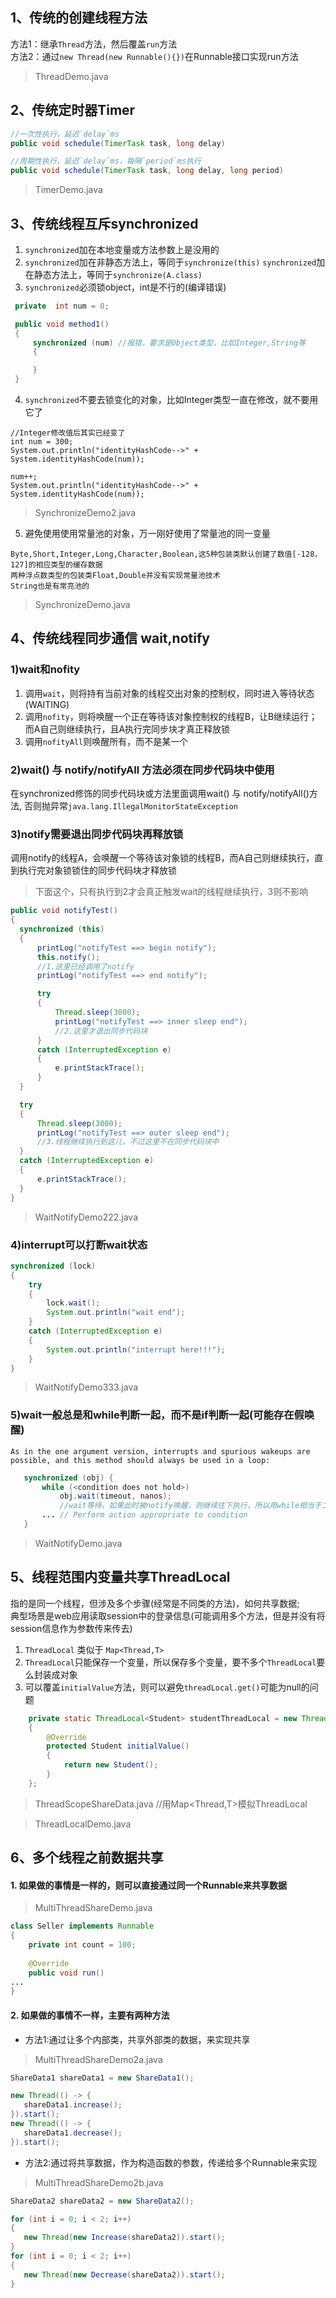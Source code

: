 
## 1、传统的创建线程方法

方法1：继承`Thread`方法，然后覆盖`run`方法  
方法2：通过`new Thread(new Runnable(){})`在Runnable接口实现run方法

> ThreadDemo.java

## 2、传统定时器Timer


```java
//一次性执行，延迟`delay`ms 
public void schedule(TimerTask task, long delay)
```

```java
//周期性执行，延迟`delay`ms，每隔`period`ms执行 
public void schedule(TimerTask task, long delay, long period)
```

> TimerDemo.java

## 3、传统线程互斥synchronized

1. `synchronized`加在本地变量或方法参数上是没用的
2. `synchronized`加在非静态方法上，等同于`synchronize(this)`
   `synchronized`加在静态方法上，等同于`synchronize(A.class)`
3. `synchronized`必须锁object，int是不行的(编译错误)
```java
 private  int num = 0;

 public void method1()
 {
     synchronized (num) //报错，要求是Object类型，比如Integer,String等
     {

     }
 }
```
4. `synchronized`不要去锁变化的对象，比如Integer类型一直在修改，就不要用它了
```
//Integer修改值后其实已经变了
int num = 300;
System.out.println("identityHashCode-->" + System.identityHashCode(num));

num++;
System.out.println("identityHashCode-->" + System.identityHashCode(num));
```
> SynchronizeDemo2.java

5. 避免使用使用常量池的对象，万一刚好使用了常量池的同一变量
```
Byte,Short,Integer,Long,Character,Boolean,这5种包装类默认创建了数值[-128，127]的相应类型的缓存数据
两种浮点数类型的包装类Float,Double并没有实现常量池技术
String也是有常亮池的
```

> SynchronizeDemo.java

## 4、传统线程同步通信 wait,notify

### 1)wait和nofity
1. 调用`wait`，则将持有当前对象的线程交出对象的控制权，同时进入等待状态(WAITING)
2. 调用`nofity`，则将唤醒一个正在等待该对象控制权的线程B，让B继续运行；而A自己则继续执行，且A执行完同步块才真正释放锁
3. 调用`nofityAll`则唤醒所有，而不是某一个

### 2)wait() 与 notify/notifyAll 方法必须在同步代码块中使用
在synchronized修饰的同步代码块或方法里面调用wait() 与  notify/notifyAll()方法, 
否则抛异常`java.lang.IllegalMonitorStateException`  

### 3)notify需要退出同步代码块再释放锁
调用notify的线程A，会唤醒一个等待该对象锁的线程B，而A自己则继续执行，直到执行完对象锁锁住的同步代码块才释放锁

> 下面这个，只有执行到2才会真正触发wait的线程继续执行，3则不影响
```java
public void notifyTest()
{
  synchronized (this)
  {
      printLog("notifyTest ==> begin notify");
      this.notify();
      //1.这里已经调用了notify
      printLog("notifyTest ==> end notify");

      try
      {
          Thread.sleep(3000);
          printLog("notifyTest ==> inner sleep end");
          //2.这里才退出同步代码块
      }
      catch (InterruptedException e)
      {
          e.printStackTrace();
      }
  }

  try
  {
      Thread.sleep(3000);
      printLog("notifyTest ==> outer sleep end");
      //3.线程继续执行到这儿，不过这里不在同步代码块中
  }
  catch (InterruptedException e)
  {
      e.printStackTrace();
  }
}
```

> WaitNotifyDemo222.java

### 4)interrupt可以打断wait状态
```java
synchronized (lock)
{
    try
    {
        lock.wait();
        System.out.println("wait end");
    }
    catch (InterruptedException e)
    {
        System.out.println("interrupt here!!!");
    }
}
```

> WaitNotifyDemo333.java

### 5)wait一般总是和while判断一起，而不是if判断一起(可能存在假唤醒)
```
As in the one argument version, interrupts and spurious wakeups are
possible, and this method should always be used in a loop:
```
```java
   synchronized (obj) {
       while (<condition does not hold>)
           obj.wait(timeout, nanos);
           //wait等待，如果此时被notify唤醒，则继续往下执行，所以用while相当于二次检查条件是否满足
       ... // Perform action appropriate to condition
   }
```

> WaitNotifyDemo.java

## 5、线程范围内变量共享ThreadLocal

指的是同一个线程，但涉及多个步骤(经常是不同类的方法)，如何共享数据;  
典型场景是web应用读取session中的登录信息(可能调用多个方法，但是并没有将session信息作为参数传来传去)

1. `ThreadLocal` 类似于 `Map<Thread,T>`
2. `ThreadLocal`只能保存一个变量，所以保存多个变量，要不多个`ThreadLocal`要么封装成对象
3. 可以覆盖`initialValue`方法，则可以避免`threadLocal.get()`可能为null的问题
```java
    private static ThreadLocal<Student> studentThreadLocal = new ThreadLocal<Student>()
    {
        @Override
        protected Student initialValue()
        {
            return new Student();
        }
    };
```

> ThreadScopeShareData.java  //用Map<Thread,T>模拟ThreadLocal

> ThreadLocalDemo.java

## 6、多个线程之前数据共享

#### 1. 如果做的事情是一样的，则可以直接通过同一个Runnable来共享数据

> MultiThreadShareDemo.java
```java
class Seller implements Runnable
{
    private int count = 100;
    
    @Override
    public void run()
...
}
```

#### 2. 如果做的事情不一样，主要有两种方法
- 方法1:通过让多个内部类，共享外部类的数据，来实现共享

> MultiThreadShareDemo2a.java
```java
ShareData1 shareData1 = new ShareData1();

new Thread(() -> {
   shareData1.increase();
}).start();
new Thread(() -> {
   shareData1.decrease();
}).start();
```

- 方法2:通过将共享数据，作为构造函数的参数，传递给多个Runnable来实现
> MultiThreadShareDemo2b.java
```java
ShareData2 shareData2 = new ShareData2();

for (int i = 0; i < 2; i++)
{
   new Thread(new Increase(shareData2)).start();
}
for (int i = 0; i < 2; i++)
{
   new Thread(new Decrease(shareData2)).start();
}
```




